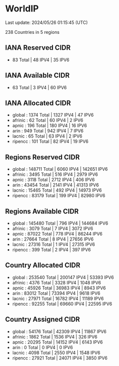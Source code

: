# WorldIP

Last update: 2024/05/26 01:15:45 (UTC)

238 Countries in 5 regions

## IANA Reserved CIDR

- 83 Total | 48 IPV4 | 35 IPV6

## IANA Available CIDR

- 63 Total | 3 IPV4 | 60 IPV6

## IANA Allocated CIDR

- global : 1374 Total | 1327 IPV4 | 47 IPV6
- afrinic : 62 Total | 60 IPV4 | 2 IPV6
- apnic : 196 Total | 180 IPV4 | 16 IPV6
- arin : 949 Total | 942 IPV4 | 7 IPV6
- lacnic : 65 Total | 63 IPV4 | 2 IPV6
- ripencc : 101 Total | 82 IPV4 | 19 IPV6

## Regions Reserved CIDR

- global : 148711 Total | 6060 IPV4 | 142651 IPV6
- afrinic : 3495 Total | 516 IPV4 | 2979 IPV6
- apnic : 3118 Total | 2712 IPV4 | 406 IPV6
- arin : 43454 Total | 2141 IPV4 | 41313 IPV6
- lacnic : 15465 Total | 492 IPV4 | 14973 IPV6
- ripencc : 83179 Total | 199 IPV4 | 82980 IPV6

## Regions Available CIDR

- global : 145480 Total | 796 IPV4 | 144684 IPV6
- afrinic : 3079 Total | 7 IPV4 | 3072 IPV6
- apnic : 87022 Total | 778 IPV4 | 86244 IPV6
- arin : 27664 Total | 8 IPV4 | 27656 IPV6
- lacnic : 27316 Total | 1 IPV4 | 27315 IPV6
- ripencc : 399 Total | 2 IPV4 | 397 IPV6

## Country Allocated CIDR

- global : 253540 Total | 200147 IPV4 | 53393 IPV6
- afrinic : 4376 Total | 3328 IPV4 | 1048 IPV6
- apnic : 45926 Total | 36983 IPV4 | 8943 IPV6
- arin : 83012 Total | 73394 IPV4 | 9618 IPV6
- lacnic : 27971 Total | 16782 IPV4 | 11189 IPV6
- ripencc : 92255 Total | 69660 IPV4 | 22595 IPV6

## Country Assigned CIDR

- global : 54176 Total | 42309 IPV4 | 11867 IPV6
- afrinic : 1862 Total | 1536 IPV4 | 326 IPV6
- apnic : 20295 Total | 14152 IPV4 | 6143 IPV6
- arin : 0 Total | 0 IPV4 | 0 IPV6
- lacnic : 4098 Total | 2550 IPV4 | 1548 IPV6
- ripencc : 27921 Total | 24071 IPV4 | 3850 IPV6
